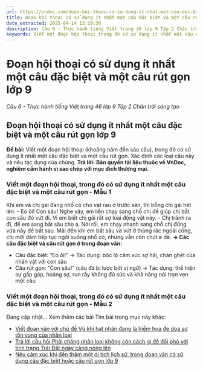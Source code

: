 ```yaml
---
url: https://vndoc.com/doan-hoi-thoai-co-su-dung-it-nhat-mot-cau-dac-biet-va-mot-cau-rut-gon-lop-9-326476
title: Đoạn hội thoại có sử dụng ít nhất một câu đặc biệt và một câu rút gọn lớp 9 - Câu 6 - Thực hành tiếng Việt trang 46 lớp 9 Tập 2 Chân trời sáng tạo - VnDoc.com
date_extracted: 2025-04-14 13:19:30
description: Câu 6 - Thực hành tiếng Việt trang 46 lớp 9 Tập 2 Chân trời sáng tạo do VnDoc biện soạn, nhằm giúp các em HS có thêm tài liệu tham khảo và có những ý tưởng đa dạng khi thực hành kĩ năng Viết ở lớp 9.
keywords: Viết một đoạn hội thoại trong đó có sử dụng ít nhất một câu đặc biệt và một câu rút gọn,Câu 6 Thực hành tiếng Việt trang 46 lớp 9 Tập 2 Chân trời sáng tạo,viết một đoạn hội thoại có sử dụng ít nhất một câu đặc biệt và một câu rút gọn,đoạn hội thoại có sử dụng ít nhất một câu đặc biệt và một câu rút gọn,văn mẫu lớp 9
---
```


# Đoạn hội thoại có sử dụng ít nhất một câu đặc biệt và một câu rút gọn lớp 9
 _Câu 6 - Thực hành tiếng Việt trang 46 lớp 9 Tập 2 Chân trời sáng tạo_
## **Đoạn hội thoại có sử dụng ít nhất một câu đặc biệt và một câu rút gọn lớp 9**
**Đề bài:** Viết một đoạn hội thoại \(khoảng năm đến sáu câu\), trong đó có sử dụng ít nhất một câu đặc biệt và một câu rút gọn. Xác định các loại câu này và nêu tác dụng của chúng.
**Trả lời:**
**Bản quyền tài liệu thuộc về VnDoc, nghiêm cấm hành vi sao chép với mục đích thương mại.**
### Viết một đoạn hội thoại, trong đó có sử dụng ít nhất một câu đặc biệt và một câu rút gọn - Mẫu 1
Khi em và chị gái đang nhổ cỏ cho vạt rau ở trước sân, thì bỗng chị gái hét lên:
\- Eo ôi\! Con sâu\!
Nghe vậy, em liền chạy sang chỗ chị để giúp chị bắt con sâu đó vứt đi. Vì em biết chị gái rất sợ loài động vật này.
\- Chị tránh ra đi, để em sang bắt sâu cho ạ.
Nói rồi, em chạy nhanh sang chỗ chị đứng vừa nãy để bắt sau. Mãi đến khi em bắt sâu và vứt ở thùng rác ngoài cổng, chị mới dám tiếp tục ngồi xuống nhổ cỏ, nhưng vẫn còn chút e dè.
**→ Các câu đặc biệt và câu rút gọn ở trong đoạn văn:**
  * Câu đặc biệt: “Eo ôi\!” → Tác dụng: bộc lộ cảm xúc sợ hãi, chán ghét của nhân vật với con sâu
  * Câu rút gọn: “Con sâu\!” \(câu đã bị lược bớt vị ngữ\) → Tác dụng: thể hiện sự gấp gáp, hoảng sợ, run rẩy không đủ sức và khả năng nói trọn vẹn một câu

### Viết một đoạn hội thoại, trong đó có sử dụng ít nhất một câu đặc biệt và một câu rút gọn - Mẫu 2
Đang cập nhật…
Xem thêm các bài Tìm bài trong mục này khác:
  * [Viết đoạn văn với chủ đề Vũ khí hạt nhân đang là hiểm họa đe dọa sự tồn vong của nhân loại](</viet-doan-van-voi-chu-de-vu-khi-hat-nhan-dang-la-hiem-hoa-de-doa-su-ton-vong-cua-nhan-loai-lop-9-326415>)
  * [Trả lời câu hỏi Phải chăng nhân loại không còn cách gì để đối phó với tình trạng Trái Đất ngày càng nóng lên](</doan-van-phai-chang-nhan-loai-khong-con-cach-gi-de-doi-pho-voi-tinh-trang-trai-dat-ngay-cang-nong-len-lop-9-326468>)
  * [Nêu cảm xúc khi đến thăm một di tích lịch sử, trong đoạn văn có sử dụng câu đặc biệt hoặc câu rút gọn lớp 9](</doan-van-neu-cam-xuc-khi-den-tham-mot-di-tich-lich-su-trong-doan-van-co-su-dung-cau-dac-biet-hoac-cau-rut-gon-326486>)

